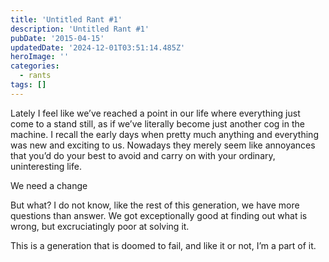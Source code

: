 ```yaml
---
title: 'Untitled Rant #1'
description: 'Untitled Rant #1'
pubDate: '2015-04-15'
updatedDate: '2024-12-01T03:51:14.485Z'
heroImage: ''
categories:
  - rants
tags: []
---
```


Lately I feel like we’ve reached a point in our life where everything just come to a stand still, as if we’ve literally become just another cog in the machine. I recall the early days when pretty much anything and everything was new and exciting to us. Nowadays they merely seem like annoyances that you’d do your best to avoid and carry on with your ordinary, uninteresting life.

We need a change

But what? I do not know, like the rest of this generation, we have more questions than answer. We got exceptionally good at finding out what is wrong, but excruciatingly poor at solving it.

This is a generation that is doomed to fail, and like it or not, I’m a part of it.
